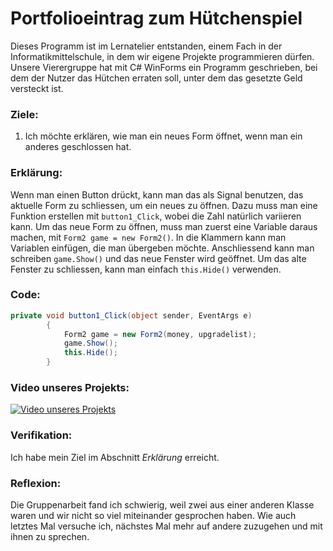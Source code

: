 # Portfolioeintrag zum Hütchenspiel
Dieses Programm ist im Lernatelier entstanden, einem Fach in der Informatikmittelschule, in dem wir eigene Projekte programmieren dürfen. Unsere Vierergruppe hat mit C# WinForms ein Programm geschrieben, bei dem der Nutzer das Hütchen erraten soll, unter dem das gesetzte Geld versteckt ist.

### Ziele:
1. Ich möchte erklären, wie man ein neues Form öffnet, wenn man ein anderes geschlossen hat.

### Erklärung:
Wenn man einen Button drückt, kann man das als Signal benutzen, das aktuelle Form zu schliessen, um ein neues zu öffnen. Dazu muss man eine Funktion erstellen mit `button1_Click`, wobei die Zahl natürlich variieren kann. Um das neue Form zu öffnen, muss man zuerst eine Variable daraus machen, mit `Form2 game = new Form2()`. In die Klammern kann man Variablen einfügen, die man übergeben möchte. Anschliessend kann man schreiben `game.Show()` und das neue Fenster wird geöffnet. Um das alte Fenster zu schliessen, kann man einfach `this.Hide()` verwenden.

### Code:
``` c#
private void button1_Click(object sender, EventArgs e)
        {
            Form2 game = new Form2(money, upgradelist);
            game.Show();
            this.Hide();
        }
```

### Video unseres Projekts:
[![Video unseres Projekts](https://img.youtube.com/vi/COJL3pRsVeY/0.jpg)](http://www.youtube.com/watch?v=COJL3pRsVeY "Video unseres Projekts - Klicke um es anzuschauen!")

### Verifikation:
Ich habe mein Ziel im Abschnitt *Erklärung* erreicht.

### Reflexion:
Die Gruppenarbeit fand ich schwierig, weil zwei aus einer anderen Klasse waren und wir nicht so viel miteinander gesprochen haben. Wie auch letztes Mal versuche ich, nächstes Mal mehr auf andere zuzugehen und mit ihnen zu sprechen.
